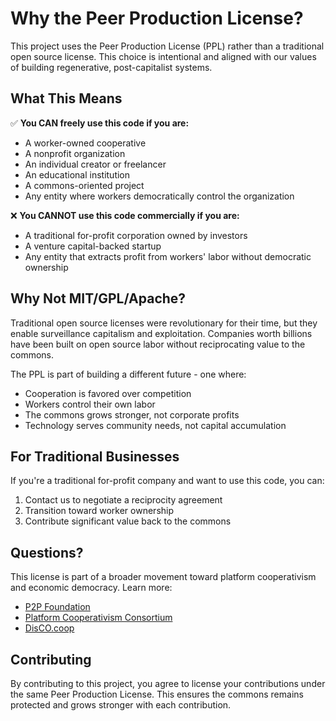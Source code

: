 # Why the Peer Production License?

This project uses the Peer Production License (PPL) rather than a traditional open source license. This choice is intentional and aligned with our values of building regenerative, post-capitalist systems.

## What This Means

✅ **You CAN freely use this code if you are:**
- A worker-owned cooperative
- A nonprofit organization  
- An individual creator or freelancer
- An educational institution
- A commons-oriented project
- Any entity where workers democratically control the organization

❌ **You CANNOT use this code commercially if you are:**
- A traditional for-profit corporation owned by investors
- A venture capital-backed startup
- Any entity that extracts profit from workers' labor without democratic ownership

## Why Not MIT/GPL/Apache?

Traditional open source licenses were revolutionary for their time, but they enable surveillance capitalism and exploitation. Companies worth billions have been built on open source labor without reciprocating value to the commons.

The PPL is part of building a different future - one where:
- Cooperation is favored over competition
- Workers control their own labor
- The commons grows stronger, not corporate profits
- Technology serves community needs, not capital accumulation

## For Traditional Businesses

If you're a traditional for-profit company and want to use this code, you can:
1. Contact us to negotiate a reciprocity agreement
2. Transition toward worker ownership
3. Contribute significant value back to the commons

## Questions?

This license is part of a broader movement toward platform cooperativism and economic democracy. Learn more:
- [P2P Foundation](https://p2pfoundation.net)
- [Platform Cooperativism Consortium](https://platform.coop)
- [DisCO.coop](https://disco.coop)

## Contributing

By contributing to this project, you agree to license your contributions under the same Peer Production License. This ensures the commons remains protected and grows stronger with each contribution.